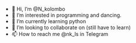 - 👋 Hi, I’m @N_kolombo
- 👀 I’m interested in programming and dancing. 
- 🌱 I’m currently learning python
- 💞️ I’m looking to collaborate on (still have to learn)
- 📫 How to reach me @nk_ls in Telegram

<!---
Nkolombo/Nkolombo is a ✨ special ✨ repository because its `README.md` (this file) appears on your GitHub profile.
You can click the Preview link to take a look at your changes.
--->
